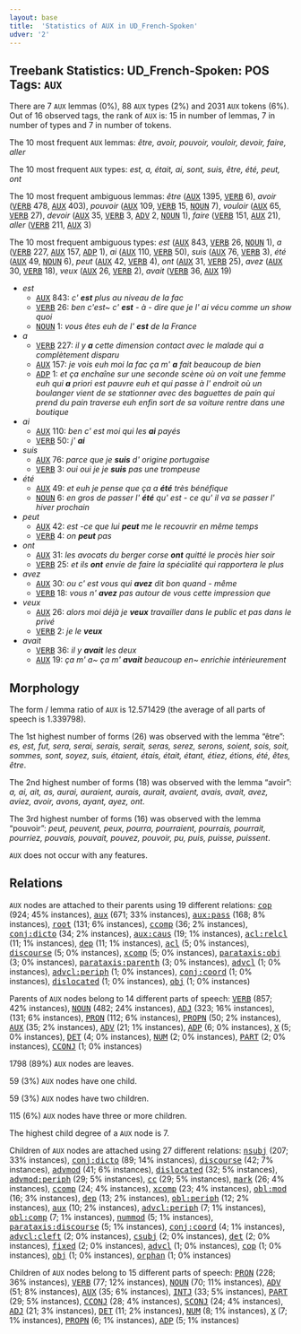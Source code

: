 ```yaml
---
layout: base
title:  'Statistics of AUX in UD_French-Spoken'
udver: '2'
---
```


## Treebank Statistics: UD_French-Spoken: POS Tags: `AUX`

There are 7 `AUX` lemmas (0%), 88 `AUX` types (2%) and 2031 `AUX` tokens (6%).
Out of 16 observed tags, the rank of `AUX` is: 15 in number of lemmas, 7 in number of types and 7 in number of tokens.

The 10 most frequent `AUX` lemmas: <em>être, avoir, pouvoir, vouloir, devoir, faire, aller</em>

The 10 most frequent `AUX` types:  <em>est, a, était, ai, sont, suis, être, été, peut, ont</em>

The 10 most frequent ambiguous lemmas: <em>être</em> (<tt><a href="fr_spoken-pos-AUX.html">AUX</a></tt> 1395, <tt><a href="fr_spoken-pos-VERB.html">VERB</a></tt> 6), <em>avoir</em> (<tt><a href="fr_spoken-pos-VERB.html">VERB</a></tt> 478, <tt><a href="fr_spoken-pos-AUX.html">AUX</a></tt> 403), <em>pouvoir</em> (<tt><a href="fr_spoken-pos-AUX.html">AUX</a></tt> 109, <tt><a href="fr_spoken-pos-VERB.html">VERB</a></tt> 15, <tt><a href="fr_spoken-pos-NOUN.html">NOUN</a></tt> 7), <em>vouloir</em> (<tt><a href="fr_spoken-pos-AUX.html">AUX</a></tt> 65, <tt><a href="fr_spoken-pos-VERB.html">VERB</a></tt> 27), <em>devoir</em> (<tt><a href="fr_spoken-pos-AUX.html">AUX</a></tt> 35, <tt><a href="fr_spoken-pos-VERB.html">VERB</a></tt> 3, <tt><a href="fr_spoken-pos-ADV.html">ADV</a></tt> 2, <tt><a href="fr_spoken-pos-NOUN.html">NOUN</a></tt> 1), <em>faire</em> (<tt><a href="fr_spoken-pos-VERB.html">VERB</a></tt> 151, <tt><a href="fr_spoken-pos-AUX.html">AUX</a></tt> 21), <em>aller</em> (<tt><a href="fr_spoken-pos-VERB.html">VERB</a></tt> 211, <tt><a href="fr_spoken-pos-AUX.html">AUX</a></tt> 3)

The 10 most frequent ambiguous types:  <em>est</em> (<tt><a href="fr_spoken-pos-AUX.html">AUX</a></tt> 843, <tt><a href="fr_spoken-pos-VERB.html">VERB</a></tt> 26, <tt><a href="fr_spoken-pos-NOUN.html">NOUN</a></tt> 1), <em>a</em> (<tt><a href="fr_spoken-pos-VERB.html">VERB</a></tt> 227, <tt><a href="fr_spoken-pos-AUX.html">AUX</a></tt> 157, <tt><a href="fr_spoken-pos-ADP.html">ADP</a></tt> 1), <em>ai</em> (<tt><a href="fr_spoken-pos-AUX.html">AUX</a></tt> 110, <tt><a href="fr_spoken-pos-VERB.html">VERB</a></tt> 50), <em>suis</em> (<tt><a href="fr_spoken-pos-AUX.html">AUX</a></tt> 76, <tt><a href="fr_spoken-pos-VERB.html">VERB</a></tt> 3), <em>été</em> (<tt><a href="fr_spoken-pos-AUX.html">AUX</a></tt> 49, <tt><a href="fr_spoken-pos-NOUN.html">NOUN</a></tt> 6), <em>peut</em> (<tt><a href="fr_spoken-pos-AUX.html">AUX</a></tt> 42, <tt><a href="fr_spoken-pos-VERB.html">VERB</a></tt> 4), <em>ont</em> (<tt><a href="fr_spoken-pos-AUX.html">AUX</a></tt> 31, <tt><a href="fr_spoken-pos-VERB.html">VERB</a></tt> 25), <em>avez</em> (<tt><a href="fr_spoken-pos-AUX.html">AUX</a></tt> 30, <tt><a href="fr_spoken-pos-VERB.html">VERB</a></tt> 18), <em>veux</em> (<tt><a href="fr_spoken-pos-AUX.html">AUX</a></tt> 26, <tt><a href="fr_spoken-pos-VERB.html">VERB</a></tt> 2), <em>avait</em> (<tt><a href="fr_spoken-pos-VERB.html">VERB</a></tt> 36, <tt><a href="fr_spoken-pos-AUX.html">AUX</a></tt> 19)


* <em>est</em>
  * <tt><a href="fr_spoken-pos-AUX.html">AUX</a></tt> 843: <em>c' <b>est</b> plus au niveau de la fac</em>
  * <tt><a href="fr_spoken-pos-VERB.html">VERB</a></tt> 26: <em>ben c'est~ c' <b>est</b> - à - dire que je l' ai vécu comme un show quoi</em>
  * <tt><a href="fr_spoken-pos-NOUN.html">NOUN</a></tt> 1: <em>vous êtes euh de l' <b>est</b> de la France</em>
* <em>a</em>
  * <tt><a href="fr_spoken-pos-VERB.html">VERB</a></tt> 227: <em>il y <b>a</b> cette dimension contact avec le malade qui a complètement disparu</em>
  * <tt><a href="fr_spoken-pos-AUX.html">AUX</a></tt> 157: <em>je vois euh moi la fac ça m' <b>a</b> fait beaucoup de bien</em>
  * <tt><a href="fr_spoken-pos-ADP.html">ADP</a></tt> 1: <em>et ça enchaîne sur une seconde scène où on voit une femme euh qui <b>a</b> priori est pauvre euh et qui passe à l' endroit où un boulanger vient de se stationner avec des baguettes de pain qui prend du pain traverse euh enfin sort de sa voiture rentre dans une boutique</em>
* <em>ai</em>
  * <tt><a href="fr_spoken-pos-AUX.html">AUX</a></tt> 110: <em>ben c' est moi qui les <b>ai</b> payés</em>
  * <tt><a href="fr_spoken-pos-VERB.html">VERB</a></tt> 50: <em>j' <b>ai</b></em>
* <em>suis</em>
  * <tt><a href="fr_spoken-pos-AUX.html">AUX</a></tt> 76: <em>parce que je <b>suis</b> d' origine portugaise</em>
  * <tt><a href="fr_spoken-pos-VERB.html">VERB</a></tt> 3: <em>oui oui je je <b>suis</b> pas une trompeuse</em>
* <em>été</em>
  * <tt><a href="fr_spoken-pos-AUX.html">AUX</a></tt> 49: <em>et euh je pense que ça a <b>été</b> très bénéfique</em>
  * <tt><a href="fr_spoken-pos-NOUN.html">NOUN</a></tt> 6: <em>en gros de passer l' <b>été</b> qu' est - ce qu' il va se passer l' hiver prochain</em>
* <em>peut</em>
  * <tt><a href="fr_spoken-pos-AUX.html">AUX</a></tt> 42: <em>est -ce que lui <b>peut</b> me le recouvrir en même temps</em>
  * <tt><a href="fr_spoken-pos-VERB.html">VERB</a></tt> 4: <em>on <b>peut</b> pas</em>
* <em>ont</em>
  * <tt><a href="fr_spoken-pos-AUX.html">AUX</a></tt> 31: <em>les avocats du berger corse <b>ont</b> quitté le procès hier soir</em>
  * <tt><a href="fr_spoken-pos-VERB.html">VERB</a></tt> 25: <em>et ils <b>ont</b> envie de faire la spécialité qui rapportera le plus</em>
* <em>avez</em>
  * <tt><a href="fr_spoken-pos-AUX.html">AUX</a></tt> 30: <em>ou c' est vous qui <b>avez</b> dit bon quand - même</em>
  * <tt><a href="fr_spoken-pos-VERB.html">VERB</a></tt> 18: <em>vous n' <b>avez</b> pas autour de vous cette impression que</em>
* <em>veux</em>
  * <tt><a href="fr_spoken-pos-AUX.html">AUX</a></tt> 26: <em>alors moi déjà je <b>veux</b> travailler dans le public et pas dans le privé</em>
  * <tt><a href="fr_spoken-pos-VERB.html">VERB</a></tt> 2: <em>je le <b>veux</b></em>
* <em>avait</em>
  * <tt><a href="fr_spoken-pos-VERB.html">VERB</a></tt> 36: <em>il y <b>avait</b> les deux</em>
  * <tt><a href="fr_spoken-pos-AUX.html">AUX</a></tt> 19: <em>ça m' a~ ça m' <b>avait</b> beaucoup en~ enrichie intérieurement</em>

## Morphology

The form / lemma ratio of `AUX` is 12.571429 (the average of all parts of speech is 1.339798).

The 1st highest number of forms (26) was observed with the lemma “être”: <em>es, est, fut, sera, serai, serais, serait, seras, serez, serons, soient, sois, soit, sommes, sont, soyez, suis, étaient, étais, était, étant, étiez, étions, été, êtes, être</em>.

The 2nd highest number of forms (18) was observed with the lemma “avoir”: <em>a, ai, ait, as, aurai, auraient, aurais, aurait, avaient, avais, avait, avez, aviez, avoir, avons, ayant, ayez, ont</em>.

The 3rd highest number of forms (16) was observed with the lemma “pouvoir”: <em>peut, peuvent, peux, pourra, pourraient, pourrais, pourrait, pourriez, pouvais, pouvait, pouvez, pouvoir, pu, puis, puisse, puissent</em>.

`AUX` does not occur with any features.


## Relations

`AUX` nodes are attached to their parents using 19 different relations: <tt><a href="fr_spoken-dep-cop.html">cop</a></tt> (924; 45% instances), <tt><a href="fr_spoken-dep-aux.html">aux</a></tt> (671; 33% instances), <tt><a href="fr_spoken-dep-aux-pass.html">aux:pass</a></tt> (168; 8% instances), <tt><a href="fr_spoken-dep-root.html">root</a></tt> (131; 6% instances), <tt><a href="fr_spoken-dep-ccomp.html">ccomp</a></tt> (36; 2% instances), <tt><a href="fr_spoken-dep-conj-dicto.html">conj:dicto</a></tt> (34; 2% instances), <tt><a href="fr_spoken-dep-aux-caus.html">aux:caus</a></tt> (19; 1% instances), <tt><a href="fr_spoken-dep-acl-relcl.html">acl:relcl</a></tt> (11; 1% instances), <tt><a href="fr_spoken-dep-dep.html">dep</a></tt> (11; 1% instances), <tt><a href="fr_spoken-dep-acl.html">acl</a></tt> (5; 0% instances), <tt><a href="fr_spoken-dep-discourse.html">discourse</a></tt> (5; 0% instances), <tt><a href="fr_spoken-dep-xcomp.html">xcomp</a></tt> (5; 0% instances), <tt><a href="fr_spoken-dep-parataxis-obj.html">parataxis:obj</a></tt> (3; 0% instances), <tt><a href="fr_spoken-dep-parataxis-parenth.html">parataxis:parenth</a></tt> (3; 0% instances), <tt><a href="fr_spoken-dep-advcl.html">advcl</a></tt> (1; 0% instances), <tt><a href="fr_spoken-dep-advcl-periph.html">advcl:periph</a></tt> (1; 0% instances), <tt><a href="fr_spoken-dep-conj-coord.html">conj:coord</a></tt> (1; 0% instances), <tt><a href="fr_spoken-dep-dislocated.html">dislocated</a></tt> (1; 0% instances), <tt><a href="fr_spoken-dep-obj.html">obj</a></tt> (1; 0% instances)

Parents of `AUX` nodes belong to 14 different parts of speech: <tt><a href="fr_spoken-pos-VERB.html">VERB</a></tt> (857; 42% instances), <tt><a href="fr_spoken-pos-NOUN.html">NOUN</a></tt> (482; 24% instances), <tt><a href="fr_spoken-pos-ADJ.html">ADJ</a></tt> (323; 16% instances),  (131; 6% instances), <tt><a href="fr_spoken-pos-PRON.html">PRON</a></tt> (112; 6% instances), <tt><a href="fr_spoken-pos-PROPN.html">PROPN</a></tt> (50; 2% instances), <tt><a href="fr_spoken-pos-AUX.html">AUX</a></tt> (35; 2% instances), <tt><a href="fr_spoken-pos-ADV.html">ADV</a></tt> (21; 1% instances), <tt><a href="fr_spoken-pos-ADP.html">ADP</a></tt> (6; 0% instances), <tt><a href="fr_spoken-pos-X.html">X</a></tt> (5; 0% instances), <tt><a href="fr_spoken-pos-DET.html">DET</a></tt> (4; 0% instances), <tt><a href="fr_spoken-pos-NUM.html">NUM</a></tt> (2; 0% instances), <tt><a href="fr_spoken-pos-PART.html">PART</a></tt> (2; 0% instances), <tt><a href="fr_spoken-pos-CCONJ.html">CCONJ</a></tt> (1; 0% instances)

1798 (89%) `AUX` nodes are leaves.

59 (3%) `AUX` nodes have one child.

59 (3%) `AUX` nodes have two children.

115 (6%) `AUX` nodes have three or more children.

The highest child degree of a `AUX` node is 7.

Children of `AUX` nodes are attached using 27 different relations: <tt><a href="fr_spoken-dep-nsubj.html">nsubj</a></tt> (207; 33% instances), <tt><a href="fr_spoken-dep-conj-dicto.html">conj:dicto</a></tt> (89; 14% instances), <tt><a href="fr_spoken-dep-discourse.html">discourse</a></tt> (42; 7% instances), <tt><a href="fr_spoken-dep-advmod.html">advmod</a></tt> (41; 6% instances), <tt><a href="fr_spoken-dep-dislocated.html">dislocated</a></tt> (32; 5% instances), <tt><a href="fr_spoken-dep-advmod-periph.html">advmod:periph</a></tt> (29; 5% instances), <tt><a href="fr_spoken-dep-cc.html">cc</a></tt> (29; 5% instances), <tt><a href="fr_spoken-dep-mark.html">mark</a></tt> (26; 4% instances), <tt><a href="fr_spoken-dep-ccomp.html">ccomp</a></tt> (24; 4% instances), <tt><a href="fr_spoken-dep-xcomp.html">xcomp</a></tt> (23; 4% instances), <tt><a href="fr_spoken-dep-obl-mod.html">obl:mod</a></tt> (16; 3% instances), <tt><a href="fr_spoken-dep-dep.html">dep</a></tt> (13; 2% instances), <tt><a href="fr_spoken-dep-obl-periph.html">obl:periph</a></tt> (12; 2% instances), <tt><a href="fr_spoken-dep-aux.html">aux</a></tt> (10; 2% instances), <tt><a href="fr_spoken-dep-advcl-periph.html">advcl:periph</a></tt> (7; 1% instances), <tt><a href="fr_spoken-dep-obl-comp.html">obl:comp</a></tt> (7; 1% instances), <tt><a href="fr_spoken-dep-nummod.html">nummod</a></tt> (5; 1% instances), <tt><a href="fr_spoken-dep-parataxis-discourse.html">parataxis:discourse</a></tt> (5; 1% instances), <tt><a href="fr_spoken-dep-conj-coord.html">conj:coord</a></tt> (4; 1% instances), <tt><a href="fr_spoken-dep-advcl-cleft.html">advcl:cleft</a></tt> (2; 0% instances), <tt><a href="fr_spoken-dep-csubj.html">csubj</a></tt> (2; 0% instances), <tt><a href="fr_spoken-dep-det.html">det</a></tt> (2; 0% instances), <tt><a href="fr_spoken-dep-fixed.html">fixed</a></tt> (2; 0% instances), <tt><a href="fr_spoken-dep-advcl.html">advcl</a></tt> (1; 0% instances), <tt><a href="fr_spoken-dep-cop.html">cop</a></tt> (1; 0% instances), <tt><a href="fr_spoken-dep-obj.html">obj</a></tt> (1; 0% instances), <tt><a href="fr_spoken-dep-orphan.html">orphan</a></tt> (1; 0% instances)

Children of `AUX` nodes belong to 15 different parts of speech: <tt><a href="fr_spoken-pos-PRON.html">PRON</a></tt> (228; 36% instances), <tt><a href="fr_spoken-pos-VERB.html">VERB</a></tt> (77; 12% instances), <tt><a href="fr_spoken-pos-NOUN.html">NOUN</a></tt> (70; 11% instances), <tt><a href="fr_spoken-pos-ADV.html">ADV</a></tt> (51; 8% instances), <tt><a href="fr_spoken-pos-AUX.html">AUX</a></tt> (35; 6% instances), <tt><a href="fr_spoken-pos-INTJ.html">INTJ</a></tt> (33; 5% instances), <tt><a href="fr_spoken-pos-PART.html">PART</a></tt> (29; 5% instances), <tt><a href="fr_spoken-pos-CCONJ.html">CCONJ</a></tt> (28; 4% instances), <tt><a href="fr_spoken-pos-SCONJ.html">SCONJ</a></tt> (24; 4% instances), <tt><a href="fr_spoken-pos-ADJ.html">ADJ</a></tt> (21; 3% instances), <tt><a href="fr_spoken-pos-DET.html">DET</a></tt> (11; 2% instances), <tt><a href="fr_spoken-pos-NUM.html">NUM</a></tt> (8; 1% instances), <tt><a href="fr_spoken-pos-X.html">X</a></tt> (7; 1% instances), <tt><a href="fr_spoken-pos-PROPN.html">PROPN</a></tt> (6; 1% instances), <tt><a href="fr_spoken-pos-ADP.html">ADP</a></tt> (5; 1% instances)

